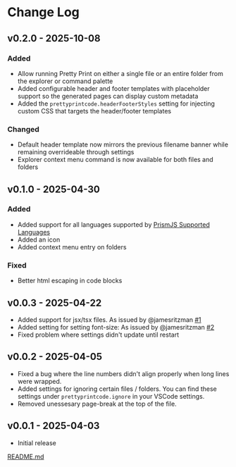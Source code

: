 # Change Log

## v0.2.0 - 2025-10-08

### Added

- Allow running Pretty Print on either a single file or an entire folder from the explorer or command palette
- Added configurable header and footer templates with placeholder support so the generated pages can display custom metadata
- Added the `prettyprintcode.headerFooterStyles` setting for injecting custom CSS that targets the header/footer templates

### Changed

- Default header template now mirrors the previous filename banner while remaining overrideable through settings
- Explorer context menu command is now available for both files and folders

## v0.1.0 - 2025-04-30

### Added

- Added support for all languages supported by [PrismJS Supported Languages](https://prismjs.com/#supported-languages)
- Added an icon
- Added context menu entry on folders

### Fixed

- Better html escaping in code blocks

## v0.0.3 - 2025-04-22

- Added support for jsx/tsx files. As issued by @jamesritzman [#1](https://github.com/snowflakemake/prettyprint/issues/1)
- Added setting for setting font-size: As issued by @jamesritzman [#2](https://github.com/snowflakemake/prettyprint/issues/2)
- Fixed problem where settings didn't update until restart

## v0.0.2 - 2025-04-05

- Fixed a bug where the line numbers didn't align properly when long lines were wrapped.
- Added settings for ignoring certain files / folders. You can find these settings under `prettyprintcode.ignore` in your VSCode settings.
- Removed unessesary page-break at the top of the file.

## v0.0.1 - 2025-04-03

- Initial release

[README.md](./README.md)
